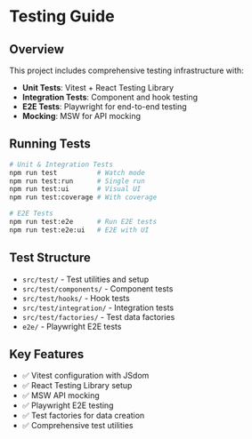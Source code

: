 # Testing Guide

## Overview
This project includes comprehensive testing infrastructure with:
- **Unit Tests**: Vitest + React Testing Library
- **Integration Tests**: Component and hook testing
- **E2E Tests**: Playwright for end-to-end testing
- **Mocking**: MSW for API mocking

## Running Tests

```bash
# Unit & Integration Tests
npm run test          # Watch mode
npm run test:run      # Single run
npm run test:ui       # Visual UI
npm run test:coverage # With coverage

# E2E Tests
npm run test:e2e      # Run E2E tests
npm run test:e2e:ui   # E2E with UI
```

## Test Structure
- `src/test/` - Test utilities and setup
- `src/test/components/` - Component tests
- `src/test/hooks/` - Hook tests
- `src/test/integration/` - Integration tests
- `src/test/factories/` - Test data factories
- `e2e/` - Playwright E2E tests

## Key Features
- ✅ Vitest configuration with JSdom
- ✅ React Testing Library setup
- ✅ MSW API mocking
- ✅ Playwright E2E testing
- ✅ Test factories for data creation
- ✅ Comprehensive test utilities